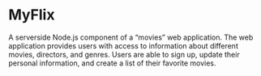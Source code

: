 # MyFlix
A server­side Node.js component of a “movies” web application. The web application provides users with access to information about different movies, directors, and genres. Users are able to sign up, update their personal information, and create a list of their favorite movies.
